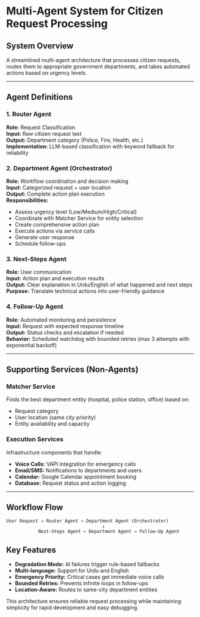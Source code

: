 # Multi-Agent System for Citizen Request Processing

## System Overview
A streamlined multi-agent architecture that processes citizen requests, routes them to appropriate government departments, and takes automated actions based on urgency levels.

---

## Agent Definitions

### 1. **Router Agent**
**Role:** Request Classification  
**Input:** Raw citizen request text  
**Output:** Department category (Police, Fire, Health, etc.)  
**Implementation:** LLM-based classification with keyword fallback for reliability  

### 2. **Department Agent (Orchestrator)**
**Role:** Workflow coordination and decision making  
**Input:** Categorized request + user location  
**Output:** Complete action plan execution  
**Responsibilities:**
- Assess urgency level (Low/Medium/High/Critical)
- Coordinate with Matcher Service for entity selection
- Create comprehensive action plan
- Execute actions via service calls
- Generate user response
- Schedule follow-ups

### 3. **Next-Steps Agent**
**Role:** User communication  
**Input:** Action plan and execution results  
**Output:** Clear explanation in Urdu/English of what happened and next steps  
**Purpose:** Translate technical actions into user-friendly guidance

### 4. **Follow-Up Agent**
**Role:** Automated monitoring and persistence  
**Input:** Request with expected response timeline  
**Output:** Status checks and escalation if needed  
**Behavior:** Scheduled watchdog with bounded retries (max 3 attempts with exponential backoff)

---

## Supporting Services (Non-Agents)

### **Matcher Service**
Finds the best department entity (hospital, police station, office) based on:
- Request category
- User location (same city priority)
- Entity availability and capacity

### **Execution Services**
Infrastructure components that handle:
- **Voice Calls:** VAPI integration for emergency calls
- **Email/SMS:** Notifications to departments and users
- **Calendar:** Google Calendar appointment booking
- **Database:** Request status and action logging

---

## Workflow Flow
```
User Request → Router Agent → Department Agent (Orchestrator)
                                    ↓
            Next-Steps Agent ← Department Agent → Follow-Up Agent
```

## Key Features
- **Degradation Mode:** AI failures trigger rule-based fallbacks
- **Multi-language:** Support for Urdu and English
- **Emergency Priority:** Critical cases get immediate voice calls
- **Bounded Retries:** Prevents infinite loops in follow-ups
- **Location-Aware:** Routes to same-city department entities

This architecture ensures reliable request processing while maintaining simplicity for rapid development and easy debugging.